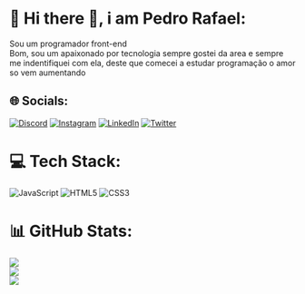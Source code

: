  # 💫 Hi there :wave:, i am  Pedro Rafael:
Sou um programador front-end
 <br>
 Bom, sou um apaixonado por tecnologia sempre gostei da area 
e sempre me indentifiquei com ela, deste que comecei a estudar programação o amor so vem aumentando<br>

## 🌐 Socials:
[![Discord](https://img.shields.io/badge/Discord-%237289DA.svg?logo=discord&logoColor=white)](https://discord.gg/乇ㄥ尺卂山丂_#4518) [![Instagram](https://img.shields.io/badge/Instagram-%23E4405F.svg?logo=Instagram&logoColor=white)](https://instagram.com/https://www.instagram.com/elraws_/) [![LinkedIn](https://img.shields.io/badge/LinkedIn-%230077B5.svg?logo=linkedin&logoColor=white)](https://linkedin.com/in/https://www.linkedin.com/in/pedro-rafael-637a30269/) [![Twitter](https://img.shields.io/badge/Twitter-%231DA1F2.svg?logo=Twitter&logoColor=white)](https://twitter.com/https://twitter.com/pedrowski_011) 

# 💻 Tech Stack:
![JavaScript](https://img.shields.io/badge/javascript-%23323330.svg?style=for-the-badge&logo=javascript&logoColor=%23F7DF1E) ![HTML5](https://img.shields.io/badge/html5-%23E34F26.svg?style=for-the-badge&logo=html5&logoColor=white) ![CSS3](https://img.shields.io/badge/css3-%231572B6.svg?style=for-the-badge&logo=css3&logoColor=white)
# 📊 GitHub Stats:
![](https://github-readme-stats.vercel.app/api?username=PedroRafael13&theme=dracula&hide_border=false&include_all_commits=true&count_private=false)<br/>
![](https://github-readme-streak-stats.herokuapp.com/?user=PedroRafael13&theme=dracula&hide_border=false)<br/>
![](https://github-readme-stats.vercel.app/api/top-langs/?username=PedroRafael13&theme=dracula&hide_border=false&include_all_commits=true&count_private=false&layout=compact)

